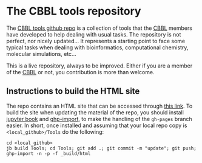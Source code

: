 # The CBBL tools repository

The [CBBL tools github repo](https://github.com/CompBiochBiophLab/Tools) is a collection of tools that the [CBBL](https://mon.uvic.cat/cbbl) members have developed to help dealing with usual tasks. The repository is not perfect, nor nicely updated... It represents a starting point to face some typical tasks when dealing with bioinformatics, computational chemistry, molecular simulations, etc...

This is a live repository, always to be improved. Either if you are a member of the [CBBL](https://mon.uvic.cat/cbbl) or not, you contribution is more than welcome.

## Instructions to build the HTML site

The repo contains an HTML site that can be accessed through [this link](https://compbiochbiophlab.gihub.io/Tools/intro.html). To build the site when updating the material of the repo, you should install [jupyter book](https://jupyterbook.org/en/stable/intro.html) and [ghp-import](https://pypi.org/project/ghp-import/), to make the handling of the `gh-pages` branch easier. In short, once installed and assuming that your local repo copy is `<local_github>/Tools` do the following:

```
cd <local_github>
jb build Tools; cd Tools; git add .; git commit -m "update"; git push; ghp-import -n -p -f _build/html
```
